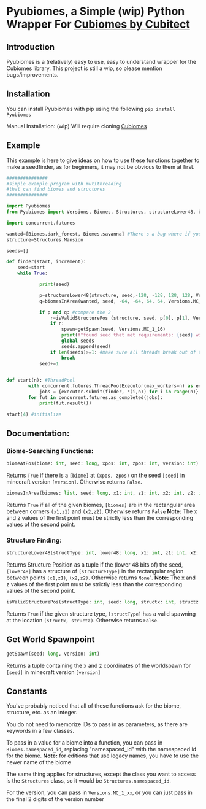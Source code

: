 # Pyubiomes, a Simple (wip) Python Wrapper For [Cubiomes by Cubitect](https://github.com/Cubitect/cubiomes)
## Introduction
Pyubiomes is a (relatively) easy to use, easy to understand wrapper for the Cubiomes library. This project is still a wip, so please mention bugs/improvements. 

## Installation


You can install Pyubiomes with pip using the following
```pip install Pyubiomes```

Manual Installation:
(wip) Will require cloning [Cubiomes](https://github.com/Cubitect/cubiomes)

## Example
This example is here to give ideas on how to use these functions together to make a seedfinder, as for beginners, it may not be obvious to them at first. 
```python
###############
#simple example program with mutithreading
#that can find biomes and structures
###############

import Pyubiomes
from Pyubiomes import Versions, Biomes, Structures, structureLower48, biomesInArea, isValidStructurePos, getSpawn

import concurrent.futures

wanted=[Biomes.dark_forest, Biomes.savanna] #There's a bug where if you only pass a list with 1 element, the program crashes.
structure=Structures.Mansion

seeds=[]

def finder(start, increment):
	seed=start
	while True:

			print(seed)

			p=structureLower48(structure, seed,-128, -128, 128, 128, Versions.MC_1_16) #check region for structure
			q=biomesInArea(wanted, seed, -64, -64, 64, 64, Versions.MC_1_16) #check region for list of biomes

			if p and q: #compare the 2
				r=isValidStructurePos (structure, seed, p[0], p[1], Versions.MC_1_16) #if there is a structure
				if r:
					spawn=getSpawn(seed, Versions.MC_1_16)
					print(f"found seed that met requirements: {seed} with structure at {p}, and a world spawn of {spawn}")
					global seeds
					seeds.append(seed)
				if len(seeds)>=1: #make sure all threads break out of the loop
					break
			seed+=1
				

def start(n): #ThreadPool
		with concurrent.futures.ThreadPoolExecutor(max_workers=n) as executor:
			jobs = {executor.submit(finder, *(i,n)) for i in range(n)}
		for fut in concurrent.futures.as_completed(jobs):
			print(fut.result())

start(4) #initialize

```
## Documentation:

### Biome-Searching Functions:

```python
biomeAtPos(biome: int, seed: long, xpos: int, zpos: int, version: int)
```
Returns ```True``` if there is a ```[biome]``` at ```(xpos, zpos)``` on the seed ```[seed]``` in minecraft version ```[version]```. Otherwise returns ```False```. 


```python
biomesInArea(biomes: list, seed: long, x1: int, z1: int, x2: int, z2: int, version: int)
```
Returns `True` if all of the given biomes, `[biomes]` are in the rectangular area between corners `(x1,z1)` and `(x2,z2)`. Otherwise returns `False`
**Note:** The x and z values of the first point must be strictly less than the corresponding values of the second point.

### Structure Finding:
```python 
structureLower48(structType: int, lower48: long, x1: int, z1: int, x2: int, z2: int, version: int)
```
Returns Structure Position as a tuple if the (lower 48 bits of) the seed, `[lower48]` has a structure of `[structureType]` in the rectangular region between points `(x1,z1)`, `(x2,z2)`. Otherwise returns `None`". **Note:** The x and z values of the first point must be strictly less than the corresponding values of the second point.


```python 
isValidStructurePos(structType: int, seed: long, structx: int, structz: int, version: int)
```
Returns `True` if the given structure type, `[structType]` has a valid spawning at the location `(structx, structz)`. Otherwise returns `False`.

## Get World Spawnpoint

```python
getSpawn(seed: long, version: int)
```
Returns a tuple containing the x and z coordinates of the worldspawn for `[seed]` in minecraft version `[version]`

## Constants
You've probably noticed that all of these functions ask for the biome, structure, etc. as an integer.

You do not need to memorize IDs to pass in as parameters, as there are keywords in a few classes.

To pass in a value for a biome into a function, you can pass in `Biomes.namespaced_id`, replacing "namespaced_id" with the namespaced id for the biome.  **Note:** for editions that use legacy names, you have to use the newer name of the biome


The same thing applies for structures, except the class you want to access is the `Structures` class, so it would be `Structures.namespaced_id`.

For the version, you can pass in `Versions.MC_1_xx`, or you can just pass in the final 2 digits of the version number
